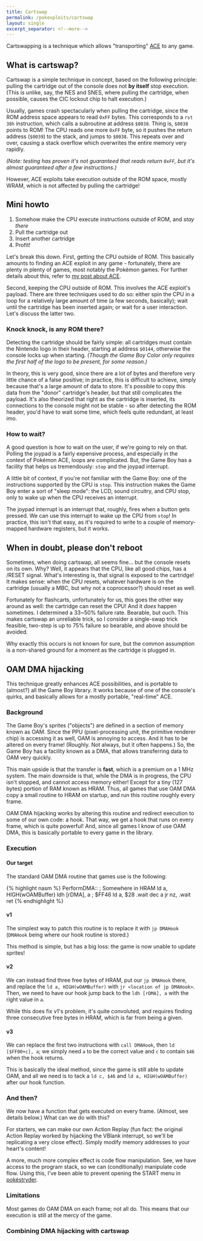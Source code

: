 ```yaml
---
title: Cartswap
permalink: /pokexploits/cartswap
layout: single
excerpt_separator: <!--more-->
---
```


Cartswapping is a technique which allows "transporting" [ACE](/pokexploits/ace) to any game.
<!--more-->


## What is cartswap?

Cartswap is a simple technique in concept, based on the following principle: pulling the cartridge out of the console does not **by itself** stop execution. (This is unlike, say, the NES and SNES, where pulling the cartridge, when possible, causes the CIC lockout chip to halt execution.)

Usually, games crash spectacularly when pulling the cartridge, since the ROM address space appears to read `0xFF` bytes. This corresponds to a `rst 38h` instruction, which calls a subroutine at address `$0038`. Thing is, `$0038` points to ROM! The CPU reads one more `0xFF` byte, so it pushes the return address (`$0039`) to the stack, and jumps to `$0038`. This repeats over and over, causing a stack overflow which overwrites the entire memory very rapidly.

*(Note: testing has proven it's not guaranteed that reads return `0xFF`, but it's almost guaranteed after a few instructions.)*

However, ACE exploits take execution outside of the ROM space, mostly WRAM, which is not affected by pulling the cartridge!


## Mini howto

1. Somehow make the CPU execute instructions outside of ROM, and *stay there*
2. Pull the cartridge out
3. Insert another cartridge
4. Profit!

Let's break this down. First, getting the CPU outside of ROM. This basically amounts to finding an ACE exploit in any game - fortunately, there are plenty in plenty of games, most notably the Pokémon games. For further details about this, refer to [my post about ACE](/pokexploits/ace).

Second, keeping the CPU outside of ROM. This involves the ACE exploit's payload. There are three techniques used to do so: either spin the CPU in a loop for a relatively large amount of time (a few seconds, basically); wait until the cartridge has been inserted again; or wait for a user interaction. Let's discuss the latter two.

### Knock knock, is any ROM there?

Detecting the cartridge should be fairly simple: all cartridges must contain the Nintendo logo in their header, starting at address `$0144`, otherwise the console locks up when starting. *(Though the Game Boy Color only requires the first half of the logo to be present, for some reason.)*

In theory, this is very good, since there are a lot of bytes and therefore very little chance of a false positive; in practice, this is difficult to achieve, simply because that's a large amount of data to store. It's possible to copy this data from the "donor" cartridge's header, but that still complicates the payload. It's also theorized that right as the cartridge is inserted, its connections to the console might not be stable - so after detecting the ROM header, you'd have to wait some time, which feels quite redundant, at least imo.

### How to wait?

A good question is how to wait on the user, if we're going to rely on that. Polling the joypad is a fairly expensive process, and especially in the context of Pokémon ACE, loops are complicated. But, the Game Boy has a facility that helps us tremendously: `stop` and the joypad interrupt.

A little bit of context, if you're not familiar with the Game Boy: one of the instructions supported by the CPU is `stop`. This instruction makes the Game Boy enter a sort of "sleep mode": the LCD, sound circuitry, and CPU stop, only to wake up when the CPU receives an interrupt.

The joypad interrupt is an interrupt that, roughly, fires when a button gets pressed. We can use this interrupt to wake up the CPU from `stop`! In practice, this isn't that easy, as it's required to write to a couple of memory-mapped hardware registers, but it works.


## When in doubt, please don't reboot

Sometimes, when doing cartswap, all seems fine... but the console resets on its own. Why? Well, it appears that the CPU, like all good chips, has a /RESET signal. What's interesting is, that signal is exposed to the cartridge! It makes sense: when the CPU resets, whatever hardware is on the cartridge (usually a MBC, but why not a coprocessor?) should reset as well.

Fortunately for flashcarts, unfortunately for us, this goes the other way around as well: the cartridge can reset the CPU! And it *does* happen sometimes. I determined a 33\~50% failure rate. Bearable, but ouch. This makes cartswap an unreliable trick, so I consider a single-swap trick feasible, two-step is up to 75% failure so bearable, and above should be avoided.

Why exactly this occurs is not known for sure, but the common assumption is a non-shared ground for a moment as the cartridge is plugged in.



## OAM DMA hijacking

This technique greatly enhances ACE possibilities, and is portable to (almost?) all the Game Boy library. It works because of one of the console's quirks, and basically allows for a mostly portable, "real-time" ACE.


### Background

The Game Boy's sprites ("objects") are defined in a section of memory known as OAM. Since the PPU (pixel-processing unit, the primitive renderer chip) is accessing it as well, OAM is annoying to access. And it has to be altered on every frame! (Roughly. Not always, but it often happens.) So, the Game Boy has a facility known as a DMA, that allows transferring data to OAM very quickly.

This main upside is that the transfer is **fast**, which is a premium on a 1 MHz system. The main downside is that, while the DMA is in progress, the CPU isn't stopped, and cannot access memory either! Except for a tiny (127 bytes) portion of RAM known as HRAM. Thus, all games that use OAM DMA copy a small routine to HRAM on startup, and run this routine roughly every frame.

OAM DMA hijacking works by altering this routine and redirect execution to some of our own code: a hook. That way, we get a hook that runs on every frame, which is quite powerful! And, since all games I know of use OAM DMA, this is basically portable to every game in the library.


### Execution

#### Our target

The standard OAM DMA routine that games use is the following:

{% highlight nasm %}
PerformDMA:: ; Somewhere in HRAM
  ld a, HIGH(wOAMBuffer)
  ldh [rDMA], a ; $FF46
  ld a, $28
.wait
  dec a
  jr nz, .wait
  ret
{% endhighlight %}

#### v1

The simplest way to patch this routine is to replace it with `jp DMAHook` (`DMAHook` being where our hook routine is stored.)

This method is simple, but has a big loss: the game is now unable to update sprites!

#### v2

We can instead find three free bytes of HRAM, put our `jp DMAHook` there, and replace the `ld a, HIGH(wOAMBuffer)` with `jr <location of jp DMAHook>`. Then, we need to have our hook jump back to the `ldh [rDMA], a` with the right value in `a`.

While this does fix v1's problem, it's quite convoluted, and requires finding three consecutive free bytes in HRAM, which is far from being a given.

#### v3

We can replace the first two instructions with `call DMAHook`, then `ld [$FF00+c], a`; we simply need `a` to be the correct value and `c` to contain `$46` when the hook returns.

This is basically the ideal method, since the game is still able to update OAM, and all we need is to tack a `ld c, $46` and `ld a, HIGH(wOAMBuffer)` after our hook function.

### And then?

We now have a function that gets executed on every frame. (Almost, see details below.) What can we do with this?

For starters, we can make our own Action Replay (fun fact: the original Action Replay worked by hijacking the VBlank interrupt, so we'll be replicating a very close effect). Simply modify memory addresses to your heart's content!

A more, much more complex effect is code flow manipulation. See, we have access to the program stack, so we can (conditionally) manipulate code flow. Using this, I've been able to prevent opening the START menu in [pokéstryder](/pokexploits/pokestryder).


### Limitations

Most games do OAM DMA on each frame; not all do. This means that our execution is still at the mercy of the game.


### Combining DMA hijacking with cartswap

